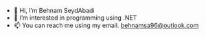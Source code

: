- 👋 Hi, I’m Behnam SeydAbadi
- 👀 I’m interested in programming using .NET
- 📫 You can reach me using my email. behnamsa96@outlook.com

<!---
BehnamSeydAbadi/BehnamSeydAbadi is a ✨ special ✨ repository because its `README.md` (this file) appears on your GitHub profile.
You can click the Preview link to take a look at your changes.
--->
